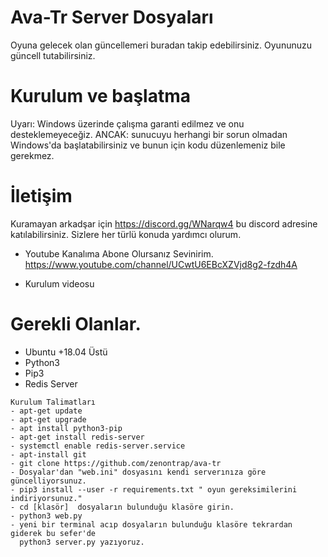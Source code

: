 # Ava-Tr Server Dosyaları
Oyuna gelecek olan güncellemeri buradan takip edebilirsiniz.   Oyununuzu güncell tutabilirsiniz.

# Kurulum ve başlatma
Uyarı: Windows üzerinde çalışma garanti edilmez ve onu desteklemeyeceğiz. ANCAK: sunucuyu herhangi bir sorun olmadan Windows'da başlatabilirsiniz ve bunun için kodu düzenlemeniz bile gerekmez.
 
 # İletişim 
 Kuramayan arkadşar için  https://discord.gg/WNarqw4 bu discord adresine katılabilirsiniz.
 Sizlere her türlü konuda yardımcı olurum. 
* Youtube Kanalıma Abone Olursanız Sevinirim.
 https://www.youtube.com/channel/UCwtU6EBcXZVjd8g2-fzdh4A
 
- Kurulum videosu 
 
 
# Gerekli Olanlar. 
- Ubuntu +18.04 Üstü
- Python3  
- Pip3
- Redis Server

```
Kurulum Talimatları 
- apt-get update
- apt-get upgrade
- apt install python3-pip
- apt-get install redis-server
- systemctl enable redis-server.service
- apt-install git
- git clone https://github.com/zenontrap/ava-tr
- Dosyalar'dan "web.ini" dosyasını kendi serverınıza göre güncelliyorsunuz.
- pip3 install --user -r requirements.txt " oyun gereksimilerini indiriyorsunuz."
- cd [klasör]  dosyaların bulunduğu klasöre girin.
- python3 web.py
- yeni bir terminal acıp dosyaların bulunduğu klasöre tekrardan giderek bu sefer'de
  python3 server.py yazıyoruz.
```
